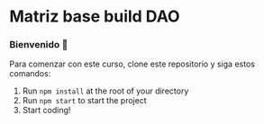 # Matriz base build DAO

### **Bienvenido 👋**

Para comenzar con este curso, clone este repositorio y siga estos comandos:

1. Run `npm install` at the root of your directory
2. Run `npm start` to start the project
3. Start coding!
